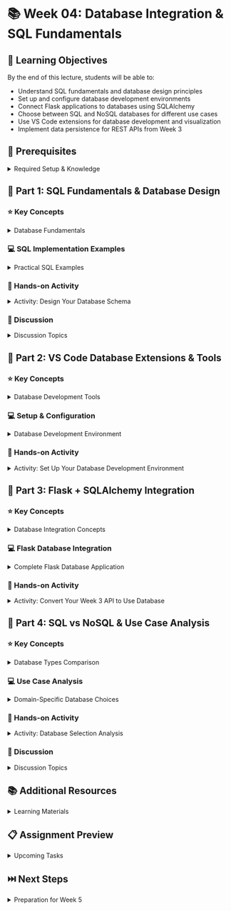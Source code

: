 # 📚 Week 04: Database Integration & SQL Fundamentals

## 🎯 Learning Objectives
By the end of this lecture, students will be able to:
- Understand SQL fundamentals and database design principles
- Set up and configure database development environments
- Connect Flask applications to databases using SQLAlchemy
- Choose between SQL and NoSQL databases for different use cases
- Use VS Code extensions for database development and visualization
- Implement data persistence for REST APIs from Week 3

## 🔧 Prerequisites
<details>
<summary>Required Setup & Knowledge</summary>

- Flask REST API knowledge from Week 3
- Basic understanding of data structures
- Command line familiarity
- Python environment setup
- Text editor or IDE (VS Code recommended)
</details>

## 📖 Part 1: SQL Fundamentals & Database Design
<!-- Understanding relational databases and SQL operations -->

### ⭐ Key Concepts
<details>
<summary>Database Fundamentals</summary>

- **Relational Database Concepts**
  - Tables, rows, and columns
  - Primary and foreign keys
  - Relationships (one-to-one, one-to-many, many-to-many)
  - Data integrity and constraints
- **SQL Operations (CRUD)**
  - CREATE - Insert new data
  - READ - Query and retrieve data
  - UPDATE - Modify existing data
  - DELETE - Remove data
- **Database Design Principles**
  - Normalization to reduce redundancy
  - Entity-Relationship (ER) modeling
  - Indexing for performance
  - ACID properties (Atomicity, Consistency, Isolation, Durability)

> 💡 **Key Point**: Good database design is crucial for scalable applications and data integrity
</details>

### 💻 SQL Implementation Examples
<details>
<summary>Practical SQL Examples</summary>

```sql
-- Database Creation and Table Setup
CREATE DATABASE sales_app;
USE sales_app;

-- Create Customers table
CREATE TABLE customers (
    id SERIAL PRIMARY KEY,
    name VARCHAR(100) NOT NULL,
    email VARCHAR(120) UNIQUE NOT NULL,
    age INTEGER CHECK (age >= 0),
    created_at TIMESTAMP DEFAULT CURRENT_TIMESTAMP,
    updated_at TIMESTAMP DEFAULT CURRENT_TIMESTAMP ON UPDATE CURRENT_TIMESTAMP
);

-- Create Categories table
CREATE TABLE categories (
    id SERIAL PRIMARY KEY,
    name VARCHAR(50) UNIQUE NOT NULL,
    description TEXT,
    created_at TIMESTAMP DEFAULT CURRENT_TIMESTAMP
);

-- Create Sales table with foreign keys
CREATE TABLE sales (
    id SERIAL PRIMARY KEY,
    customer_id INTEGER NOT NULL,
    product_category_id INTEGER NOT NULL,
    sale_amount DECIMAL(10,2) NOT NULL CHECK (sale_amount > 0),
    sale_date TIMESTAMP DEFAULT CURRENT_TIMESTAMP,
    notes TEXT,
    FOREIGN KEY (customer_id) REFERENCES customers(id) ON DELETE CASCADE,
    FOREIGN KEY (product_category_id) REFERENCES categories(id) ON DELETE RESTRICT,
    INDEX idx_customer_id (customer_id),
    INDEX idx_sale_date (sale_date),
    INDEX idx_category_amount (product_category_id, sale_amount)
);

-- Insert sample data
INSERT INTO categories (name, description) VALUES 
('Electronics', 'Electronic devices and gadgets'),
('Clothing', 'Apparel and fashion items'),
('Books', 'Books and educational materials'),
('Home & Garden', 'Home improvement and gardening supplies');

INSERT INTO customers (name, email, age) VALUES 
('Alice Johnson', 'alice@example.com', 28),
('Bob Smith', 'bob@example.com', 35),
('Carol Williams', 'carol@example.com', 42),
('David Brown', 'david@example.com', 29);

INSERT INTO sales (customer_id, product_category_id, sale_amount, notes) VALUES 
(1, 1, 599.99, 'Laptop purchase'),
(2, 2, 89.50, 'Winter jacket'),
(1, 3, 45.00, 'Programming books'),
(3, 1, 1299.99, 'Smartphone and accessories'),
(4, 4, 156.75, 'Garden tools'),
(2, 3, 29.99, 'Mystery novel');
```

```sql
-- Advanced SQL Queries

-- 1. Basic SELECT with filtering and sorting
SELECT 
    c.name AS customer_name,
    c.email,
    s.sale_amount,
    s.sale_date,
    cat.name AS category
FROM sales s
JOIN customers c ON s.customer_id = c.id
JOIN categories cat ON s.product_category_id = cat.id
WHERE s.sale_amount > 50.00
ORDER BY s.sale_date DESC, s.sale_amount DESC;

-- 2. Aggregation and grouping
SELECT 
    cat.name AS category,
    COUNT(s.id) AS total_sales,
    SUM(s.sale_amount) AS total_revenue,
    AVG(s.sale_amount) AS avg_sale_amount,
    MIN(s.sale_amount) AS min_sale,
    MAX(s.sale_amount) AS max_sale
FROM sales s
JOIN categories cat ON s.product_category_id = cat.id
GROUP BY cat.id, cat.name
HAVING SUM(s.sale_amount) > 100.00
ORDER BY total_revenue DESC;

-- 3. Customer analysis with window functions
SELECT 
    c.name,
    c.email,
    s.sale_amount,
    s.sale_date,
    SUM(s.sale_amount) OVER (PARTITION BY c.id) AS customer_total,
    AVG(s.sale_amount) OVER (PARTITION BY c.id) AS customer_avg,
    ROW_NUMBER() OVER (PARTITION BY c.id ORDER BY s.sale_date DESC) AS purchase_rank,
    LAG(s.sale_amount) OVER (PARTITION BY c.id ORDER BY s.sale_date) AS previous_purchase
FROM customers c
JOIN sales s ON c.id = s.customer_id
ORDER BY c.name, s.sale_date DESC;

-- 4. Time-based analysis
SELECT 
    DATE(s.sale_date) as sale_day,
    COUNT(*) as daily_transactions,
    SUM(s.sale_amount) as daily_revenue,
    AVG(s.sale_amount) as avg_transaction_size
FROM sales s
WHERE s.sale_date >= DATE_SUB(CURRENT_DATE, INTERVAL 30 DAY)
GROUP BY DATE(s.sale_date)
ORDER BY sale_day DESC;

-- 5. Complex joins and subqueries
SELECT 
    c.name AS customer_name,
    c.email,
    customer_stats.total_spent,
    customer_stats.purchase_count,
    customer_stats.avg_purchase,
    customer_stats.first_purchase,
    customer_stats.last_purchase,
    CASE 
        WHEN customer_stats.total_spent > 1000 THEN 'VIP'
        WHEN customer_stats.total_spent > 500 THEN 'Premium'
        ELSE 'Standard'
    END AS customer_tier
FROM customers c
JOIN (
    SELECT 
        customer_id,
        COUNT(*) as purchase_count,
        SUM(sale_amount) as total_spent,
        AVG(sale_amount) as avg_purchase,
        MIN(sale_date) as first_purchase,
        MAX(sale_date) as last_purchase
    FROM sales
    GROUP BY customer_id
) customer_stats ON c.id = customer_stats.customer_id
ORDER BY customer_stats.total_spent DESC;

-- 6. Data modification with complex conditions
UPDATE customers 
SET age = age + 1 
WHERE id IN (
    SELECT DISTINCT customer_id 
    FROM sales 
    WHERE sale_date >= DATE_SUB(CURRENT_DATE, INTERVAL 1 YEAR)
    AND sale_amount > 500
);

-- 7. Performance optimization queries
EXPLAIN ANALYZE
SELECT c.name, SUM(s.sale_amount) as total
FROM customers c
JOIN sales s ON c.id = s.customer_id
WHERE s.sale_date >= '2024-01-01'
GROUP BY c.id, c.name
ORDER BY total DESC;

-- Create indexes for better performance
CREATE INDEX idx_sales_date_amount ON sales(sale_date, sale_amount);
CREATE INDEX idx_customers_email ON customers(email);
```

> ⚠️ **Common Mistake**: Not using indexes properly can lead to poor query performance as data grows
</details>

### 🏃 Hands-on Activity
<details>
<summary>Activity: Design Your Database Schema</summary>

#### Steps:
1. **Analyze Requirements**: Think about the data your Week 3 API needs to store
2. **Design Tables**: Create an Entity-Relationship diagram
3. **Write DDL**: Create tables with proper constraints and relationships
4. **Insert Test Data**: Add sample data for testing
5. **Write Queries**: Practice SELECT, JOIN, and aggregation queries

#### Sample Schema Design:
```sql
-- E-commerce example
CREATE TABLE users (
    id SERIAL PRIMARY KEY,
    username VARCHAR(50) UNIQUE NOT NULL,
    email VARCHAR(100) UNIQUE NOT NULL,
    password_hash VARCHAR(255) NOT NULL,
    created_at TIMESTAMP DEFAULT CURRENT_TIMESTAMP
);

CREATE TABLE products (
    id SERIAL PRIMARY KEY,
    name VARCHAR(200) NOT NULL,
    description TEXT,
    price DECIMAL(10,2) NOT NULL,
    stock_quantity INTEGER DEFAULT 0,
    category_id INTEGER,
    created_at TIMESTAMP DEFAULT CURRENT_TIMESTAMP
);

CREATE TABLE orders (
    id SERIAL PRIMARY KEY,
    user_id INTEGER NOT NULL,
    total_amount DECIMAL(10,2) NOT NULL,
    status ENUM('pending', 'processing', 'shipped', 'delivered', 'cancelled'),
    order_date TIMESTAMP DEFAULT CURRENT_TIMESTAMP,
    FOREIGN KEY (user_id) REFERENCES users(id)
);
```

> 📝 **Note**: Start simple and add complexity gradually - you can always modify the schema later
</details>

### 💭 Discussion
<details>
<summary>Discussion Topics</summary>

- Key Question: How does database design impact application performance and scalability?
- Follow-up Questions:
  - When should you denormalize data for performance?
  - How do you handle database schema changes in production?
  - What are the trade-offs between different data types?
</details>

## 📖 Part 2: VS Code Database Extensions & Tools
<!-- Setting up professional database development environment -->

### ⭐ Key Concepts
<details>
<summary>Database Development Tools</summary>

- **Essential VS Code Extensions**
  - SQLTools - Universal database client and query runner
  - PostgreSQL Explorer - PostgreSQL-specific functionality
  - SQLite Viewer - Lightweight database browser
  - Database Client JDBC - Enterprise database connections
- **Database Visualization Tools**
  - DBeaver - Professional database administration
  - pgAdmin - PostgreSQL administration and development
  - SQLite Browser - Simple SQLite database management
  - Adminer - Web-based database management
- **Development Workflow**
  - Query development and testing
  - Schema version control
  - Database migrations
  - Performance monitoring

> 💡 **Key Point**: Professional database tools significantly improve development productivity and reduce errors
</details>

### 💻 Setup & Configuration
<details>
<summary>Database Development Environment</summary>

```bash
# Install essential VS Code extensions
code --install-extension mtxr.sqltools
code --install-extension mtxr.sqltools-driver-pg
code --install-extension mtxr.sqltools-driver-sqlite
code --install-extension ms-ossdata.vscode-postgresql
code --install-extension alexcvzz.vscode-sqlite

# Install database servers
# PostgreSQL (Production-ready)
# Ubuntu/Debian:
sudo apt update
sudo apt install postgresql postgresql-contrib

# macOS:
brew install postgresql
brew services start postgresql

# Windows: Download from https://www.postgresql.org/download/

# SQLite (Development/Testing)
# Usually pre-installed on most systems, or:
sudo apt install sqlite3  # Ubuntu/Debian
brew install sqlite       # macOS

# Install Python database drivers
pip install psycopg2-binary  # PostgreSQL driver
pip install sqlite3          # SQLite driver (usually built-in)
pip install sqlalchemy       # ORM for Python
pip install flask-sqlalchemy # Flask integration
```

```json
// VS Code settings.json for database development
{
    "sqltools.connections": [
        {
            "name": "Local PostgreSQL",
            "driver": "PostgreSQL", 
            "server": "localhost",
            "port": 5432,
            "database": "sales_app",
            "username": "postgres",
            "askForPassword": true,
            "connectionTimeout": 15
        },
        {
            "name": "Development SQLite",
            "driver": "SQLite",
            "database": "./database/sales_dev.db"
        },
        {
            "name": "Test Database",
            "driver": "PostgreSQL",
            "server": "localhost", 
            "port": 5432,
            "database": "sales_test",
            "username": "test_user"
        }
    ],
    "sqltools.format": {
        "language": "sql",
        "indentSize": 2
    },
    "sqltools.results": {
        "limit": 1000,
        "location": "next"
    }
}
```

```python
# Database connection testing script
import os
import sqlite3
import psycopg2
from sqlalchemy import create_engine, text
import pandas as pd

def test_sqlite_connection():
    """Test SQLite connection and basic operations."""
    try:
        # Create/connect to SQLite database
        conn = sqlite3.connect('test_database.db')
        cursor = conn.cursor()
        
        # Create test table
        cursor.execute('''
            CREATE TABLE IF NOT EXISTS test_users (
                id INTEGER PRIMARY KEY AUTOINCREMENT,
                name TEXT NOT NULL,
                email TEXT UNIQUE NOT NULL,
                created_at TIMESTAMP DEFAULT CURRENT_TIMESTAMP
            )
        ''')
        
        # Insert test data
        cursor.execute('''
            INSERT OR IGNORE INTO test_users (name, email) 
            VALUES (?, ?)
        ''', ('Test User', 'test@example.com'))
        
        # Query data
        cursor.execute('SELECT * FROM test_users')
        results = cursor.fetchall()
        
        print("✓ SQLite connection successful")
        print(f"✓ Found {len(results)} test records")
        
        conn.commit()
        conn.close()
        return True
        
    except Exception as e:
        print(f"✗ SQLite connection failed: {e}")
        return False

def test_postgresql_connection():
    """Test PostgreSQL connection and basic operations."""
    try:
        # Connection parameters
        conn_params = {
            'host': 'localhost',
            'port': 5432,
            'database': 'postgres',  # Connect to default database first
            'user': 'postgres',
            'password': os.getenv('POSTGRES_PASSWORD', 'password')
        }
        
        # Test connection
        conn = psycopg2.connect(**conn_params)
        cursor = conn.cursor()
        
        # Test query
        cursor.execute('SELECT version();')
        version = cursor.fetchone()[0]
        
        print("✓ PostgreSQL connection successful")
        print(f"✓ PostgreSQL version: {version[:50]}...")
        
        cursor.close()
        conn.close()
        return True
        
    except Exception as e:
        print(f"✗ PostgreSQL connection failed: {e}")
        print("Make sure PostgreSQL is running and credentials are correct")
        return False

def test_sqlalchemy_integration():
    """Test SQLAlchemy with both databases."""
    try:
        # SQLite with SQLAlchemy
        sqlite_engine = create_engine('sqlite:///sqlalchemy_test.db')
        
        # Test query
        with sqlite_engine.connect() as conn:
            result = conn.execute(text("SELECT 'SQLAlchemy SQLite' as test"))
            print(f"✓ SQLAlchemy SQLite: {result.fetchone()[0]}")
        
        # PostgreSQL with SQLAlchemy (if available)
        try:
            pg_url = f"postgresql://postgres:{os.getenv('POSTGRES_PASSWORD', 'password')}@localhost:5432/postgres"
            pg_engine = create_engine(pg_url)
            
            with pg_engine.connect() as conn:
                result = conn.execute(text("SELECT 'SQLAlchemy PostgreSQL' as test"))
                print(f"✓ SQLAlchemy PostgreSQL: {result.fetchone()[0]}")
                
        except Exception as e:
            print(f"△ SQLAlchemy PostgreSQL not available: {e}")
        
        return True
        
    except Exception as e:
        print(f"✗ SQLAlchemy test failed: {e}")
        return False

def performance_comparison():
    """Compare database performance for common operations."""
    import time
    
    print("\n" + "="*50)
    print("DATABASE PERFORMANCE COMPARISON")
    print("="*50)
    
    # SQLite performance test
    try:
        start_time = time.time()
        sqlite_engine = create_engine('sqlite:///perf_test.db')
        
        # Create test data
        test_data = pd.DataFrame({
            'id': range(1000),
            'value': [f'test_value_{i}' for i in range(1000)],
            'amount': [i * 1.5 for i in range(1000)]
        })
        
        test_data.to_sql('performance_test', sqlite_engine, if_exists='replace', index=False)
        
        # Query test
        query_start = time.time()
        result = pd.read_sql('SELECT COUNT(*) as count FROM performance_test WHERE amount > 500', sqlite_engine)
        query_time = time.time() - query_start
        
        total_time = time.time() - start_time
        print(f"SQLite: Insert 1000 records + query: {total_time:.3f}s (query: {query_time:.3f}s)")
        
    except Exception as e:
        print(f"SQLite performance test failed: {e}")

if __name__ == "__main__":
    print("Testing Database Connections...")
    print("="*40)
    
    # Test all connections
    sqlite_ok = test_sqlite_connection()
    postgres_ok = test_postgresql_connection()
    sqlalchemy_ok = test_sqlalchemy_integration()
    
    print("\n" + "="*40)
    print("CONNECTION SUMMARY")
    print("="*40)
    print(f"SQLite: {'✓ Ready' if sqlite_ok else '✗ Failed'}")
    print(f"PostgreSQL: {'✓ Ready' if postgres_ok else '✗ Failed'}")
    print(f"SQLAlchemy: {'✓ Ready' if sqlalchemy_ok else '✗ Failed'}")
    
    if sqlite_ok:
        performance_comparison()
    
    print("\nSetup complete! You can now use VS Code database extensions.")
```

```sql
-- SQLTools query examples to test in VS Code

-- @block Test basic connection
SELECT 'Database connection working!' as status, NOW() as current_time;

-- @block Create sample schema
DROP TABLE IF EXISTS sample_products;
CREATE TABLE sample_products (
    id SERIAL PRIMARY KEY,
    name VARCHAR(200) NOT NULL,
    price DECIMAL(10,2) NOT NULL,
    category VARCHAR(100),
    created_at TIMESTAMP DEFAULT CURRENT_TIMESTAMP
);

-- @block Insert sample data
INSERT INTO sample_products (name, price, category) VALUES 
('Laptop Pro', 1299.99, 'Electronics'),
('Wireless Mouse', 29.99, 'Electronics'),
('Office Chair', 199.50, 'Furniture'),
('Coffee Mug', 12.99, 'Kitchenware'),
('Notebook', 5.99, 'Stationery');

-- @block Query with formatting
SELECT 
    p.name,
    CONCAT('$', FORMAT(p.price, 2)) as formatted_price,
    p.category,
    p.created_at
FROM sample_products p
WHERE p.price BETWEEN 10 AND 200
ORDER BY p.price DESC;

-- @block Performance analysis
EXPLAIN ANALYZE
SELECT category, COUNT(*) as product_count, AVG(price) as avg_price
FROM sample_products
GROUP BY category
ORDER BY avg_price DESC;
```

> ⚠️ **Common Mistake**: Not configuring connection timeouts can lead to hanging connections in development
</details>

### 🏃 Hands-on Activity
<details>
<summary>Activity: Set Up Your Database Development Environment</summary>

#### Steps:
1. **Install Database Server**: Set up PostgreSQL for production and SQLite for development
2. **Configure VS Code Extensions**: Install and configure SQLTools and database-specific extensions
3. **Create Connection Profiles**: Set up connections for development, testing, and production
4. **Test Connections**: Verify all database connections work properly
5. **Practice Queries**: Write and execute SQL queries using VS Code

#### Environment Checklist:
- [ ] PostgreSQL server installed and running
- [ ] SQLite available for lightweight development
- [ ] VS Code extensions installed and configured
- [ ] Database connections tested successfully
- [ ] Sample database created with test data
- [ ] Query execution working in VS Code

> 📝 **Note**: Keep different connection profiles for development, testing, and production environments
</details>

## 📖 Part 3: Flask + SQLAlchemy Integration
<!-- Connecting Flask APIs to databases for persistent data -->

### ⭐ Key Concepts
<details>
<summary>Database Integration Concepts</summary>

- **Object-Relational Mapping (ORM)**
  - Converting database tables to Python classes
  - Automatic SQL generation from Python code
  - Database-agnostic operations
  - Relationship management
- **SQLAlchemy Features**
  - Database session management
  - Query building and optimization
  - Migration support with Alembic
  - Connection pooling
- **Flask-SQLAlchemy Integration**
  - Application factory pattern
  - Database configuration management
  - Model definition and relationships
  - Automatic table creation

> 💡 **Key Point**: ORM abstracts database operations while maintaining flexibility for complex queries
</details>

### 💻 Flask Database Integration
<details>
<summary>Complete Flask Database Application</summary>

```python
# app.py - Flask application with database integration
from flask import Flask, request, jsonify, render_template
from flask_sqlalchemy import SQLAlchemy
from sqlalchemy import func, text
from datetime import datetime
import os
from werkzeug.security import generate_password_hash, check_password_hash

# Initialize Flask app
app = Flask(__name__)

# Database configuration
if os.getenv('ENVIRONMENT') == 'production':
    # Production PostgreSQL
    DATABASE_URL = os.getenv('DATABASE_URL', 'postgresql://user:password@localhost/sales_production')
else:
    # Development SQLite
    DATABASE_URL = 'sqlite:///sales_development.db'

app.config['SQLALCHEMY_DATABASE_URI'] = DATABASE_URL
app.config['SQLALCHEMY_TRACK_MODIFICATIONS'] = False
app.config['SQLALCHEMY_ENGINE_OPTIONS'] = {
    'pool_pre_ping': True,
    'pool_recycle': 300,
}

# Initialize database
db = SQLAlchemy(app)

# Database Models
class Customer(db.Model):
    __tablename__ = 'customers'
    
    id = db.Column(db.Integer, primary_key=True)
    name = db.Column(db.String(100), nullable=False)
    email = db.Column(db.String(120), unique=True, nullable=False)
    age = db.Column(db.Integer, nullable=True)
    created_at = db.Column(db.DateTime, default=datetime.utcnow)
    updated_at = db.Column(db.DateTime, default=datetime.utcnow, onupdate=datetime.utcnow)
    
    # Relationships
    sales = db.relationship('Sale', backref='customer', lazy=True, cascade='all, delete-orphan')
    
    def to_dict(self):
        """Convert model to dictionary for JSON serialization."""
        return {
            'id': self.id,
            'name': self.name,
            'email': self.email,
            'age': self.age,
            'created_at': self.created_at.isoformat() if self.created_at else None,
            'updated_at': self.updated_at.isoformat() if self.updated_at else None
        }
    
    def __repr__(self):
        return f'<Customer {self.name}>'

class Category(db.Model):
    __tablename__ = 'categories'
    
    id = db.Column(db.Integer, primary_key=True)
    name = db.Column(db.String(50), unique=True, nullable=False)
    description = db.Column(db.Text)
    created_at = db.Column(db.DateTime, default=datetime.utcnow)
    
    # Relationships
    sales = db.relationship('Sale', backref='category', lazy=True)
    
    def to_dict(self):
        return {
            'id': self.id,
            'name': self.name,
            'description': self.description,
            'created_at': self.created_at.isoformat() if self.created_at else None
        }
    
    def __repr__(self):
        return f'<Category {self.name}>'

class Sale(db.Model):
    __tablename__ = 'sales'
    
    id = db.Column(db.Integer, primary_key=True)
    customer_id = db.Column(db.Integer, db.ForeignKey('customers.id'), nullable=False)
    category_id = db.Column(db.Integer, db.ForeignKey('categories.id'), nullable=False)
    sale_amount = db.Column(db.Numeric(10, 2), nullable=False)
    sale_date = db.Column(db.DateTime, default=datetime.utcnow)
    notes = db.Column(db.Text)
    
    # Add constraints
    __table_args__ = (
        db.CheckConstraint('sale_amount > 0', name='positive_sale_amount'),
        db.Index('idx_sale_date', 'sale_date'),
        db.Index('idx_customer_amount', 'customer_id', 'sale_amount'),
    )
    
    def to_dict(self):
        return {
            'id': self.id,
            'customer_id': self.customer_id,
            'category_id': self.category_id,
            'sale_amount': float(self.sale_amount),
            'sale_date': self.sale_date.isoformat() if self.sale_date else None,
            'notes': self.notes,
            'customer_name': self.customer.name if self.customer else None,
            'category_name': self.category.name if self.category else None
        }
    
    def __repr__(self):
        return f'<Sale {self.id}: ${self.sale_amount}>'

# API Routes
@app.route('/api/health')
def health_check():
    """Health check endpoint with database connectivity test."""
    try:
        # Test database connection
        db.session.execute(text('SELECT 1'))
        db_status = 'connected'
    except Exception as e:
        db_status = f'error: {str(e)}'
    
    return jsonify({
        'status': 'healthy',
        'database_status': db_status,
        'timestamp': datetime.utcnow().isoformat()
    })

@app.route('/api/customers', methods=['GET'])
def get_customers():
    """Get all customers with optional filtering."""
    try:
        # Query parameters
        page = request.args.get('page', 1, type=int)
        per_page = min(request.args.get('per_page', 20, type=int), 100)
        search = request.args.get('search', '').strip()
        
        # Build query
        query = Customer.query
        
        if search:
            query = query.filter(
                db.or_(
                    Customer.name.ilike(f'%{search}%'),
                    Customer.email.ilike(f'%{search}%')
                )
            )
        
        # Paginate results
        customers_paginated = query.paginate(
            page=page, per_page=per_page, error_out=False
        )
        
        # Convert to dictionaries
        customers_data = [customer.to_dict() for customer in customers_paginated.items]
        
        return jsonify({
            'status': 'success',
            'data': customers_data,
            'pagination': {
                'page': page,
                'per_page': per_page,
                'total': customers_paginated.total,
                'pages': customers_paginated.pages,
                'has_next': customers_paginated.has_next,
                'has_prev': customers_paginated.has_prev
            }
        })
        
    except Exception as e:
        return jsonify({
            'status': 'error',
            'message': str(e)
        }), 500

@app.route('/api/customers', methods=['POST'])
def create_customer():
    """Create a new customer."""
    try:
        data = request.get_json()
        
        # Validation
        if not data or not data.get('name') or not data.get('email'):
            return jsonify({
                'status': 'error',
                'message': 'Name and email are required'
            }), 400
        
        # Check for duplicate email
        existing_customer = Customer.query.filter_by(email=data['email']).first()
        if existing_customer:
            return jsonify({
                'status': 'error',
                'message': 'Email already exists'
            }), 400
        
        # Create new customer
        customer = Customer(
            name=data['name'],
            email=data['email'],
            age=data.get('age')
        )
        
        db.session.add(customer)
        db.session.commit()
        
        return jsonify({
            'status': 'success',
            'message': 'Customer created successfully',
            'data': customer.to_dict()
        }), 201
        
    except Exception as e:
        db.session.rollback()
        return jsonify({
            'status': 'error',
            'message': str(e)
        }), 500

@app.route('/api/customers/<int:customer_id>', methods=['GET'])
def get_customer(customer_id):
    """Get a specific customer by ID."""
    try:
        customer = Customer.query.get(customer_id)
        
        if not customer:
            return jsonify({
                'status': 'error',
                'message': 'Customer not found'
            }), 404
        
        # Include sales data
        customer_data = customer.to_dict()
        customer_data['sales'] = [sale.to_dict() for sale in customer.sales]
        customer_data['total_sales'] = sum(float(sale.sale_amount) for sale in customer.sales)
        customer_data['sales_count'] = len(customer.sales)
        
        return jsonify({
            'status': 'success',
            'data': customer_data
        })
        
    except Exception as e:
        return jsonify({
            'status': 'error',
            'message': str(e)
        }), 500

@app.route('/api/customers/<int:customer_id>', methods=['PUT'])
def update_customer(customer_id):
    """Update a customer."""
    try:
        customer = Customer.query.get(customer_id)
        
        if not customer:
            return jsonify({
                'status': 'error',
                'message': 'Customer not found'
            }), 404
        
        data = request.get_json()
        
        # Update fields
        if 'name' in data:
            customer.name = data['name']
        if 'email' in data:
            # Check for duplicate email (excluding current customer)
            existing = Customer.query.filter(
                Customer.email == data['email'],
                Customer.id != customer_id
            ).first()
            if existing:
                return jsonify({
                    'status': 'error',
                    'message': 'Email already exists'
                }), 400
            customer.email = data['email']
        if 'age' in data:
            customer.age = data['age']
        
        customer.updated_at = datetime.utcnow()
        db.session.commit()
        
        return jsonify({
            'status': 'success',
            'message': 'Customer updated successfully',
            'data': customer.to_dict()
        })
        
    except Exception as e:
        db.session.rollback()
        return jsonify({
            'status': 'error',
            'message': str(e)
        }), 500

@app.route('/api/customers/<int:customer_id>', methods=['DELETE'])
def delete_customer(customer_id):
    """Delete a customer and all associated sales."""
    try:
        customer = Customer.query.get(customer_id)
        
        if not customer:
            return jsonify({
                'status': 'error',
                'message': 'Customer not found'
            }), 404
        
        db.session.delete(customer)
        db.session.commit()
        
        return jsonify({
            'status': 'success',
            'message': 'Customer deleted successfully'
        })
        
    except Exception as e:
        db.session.rollback()
        return jsonify({
            'status': 'error',
            'message': str(e)
        }), 500

@app.route('/api/sales', methods=['POST'])
def create_sale():
    """Create a new sale."""
    try:
        data = request.get_json()
        
        # Validation
        required_fields = ['customer_id', 'category_id', 'sale_amount']
        for field in required_fields:
            if field not in data:
                return jsonify({
                    'status': 'error',
                    'message': f'{field} is required'
                }), 400
        
        # Validate references
        customer = Customer.query.get(data['customer_id'])
        if not customer:
            return jsonify({
                'status': 'error',
                'message': 'Customer not found'
            }), 400
        
        category = Category.query.get(data['category_id'])
        if not category:
            return jsonify({
                'status': 'error',
                'message': 'Category not found'
            }), 400
        
        # Create sale
        sale = Sale(
            customer_id=data['customer_id'],
            category_id=data['category_id'],
            sale_amount=data['sale_amount'],
            notes=data.get('notes')
        )
        
        db.session.add(sale)
        db.session.commit()
        
        return jsonify({
            'status': 'success',
            'message': 'Sale created successfully',
            'data': sale.to_dict()
        }), 201
        
    except Exception as e:
        db.session.rollback()
        return jsonify({
            'status': 'error',
            'message': str(e)
        }), 500

@app.route('/api/sales/analytics')
def sales_analytics():
    """Get sales analytics data."""
    try:
        # Query parameters
        customer_id = request.args.get('customer_id', type=int)
        days = request.args.get('days', 30, type=int)
        
        # Base query
        query = db.session.query(
            func.count(Sale.id).label('transaction_count'),
            func.sum(Sale.sale_amount).label('total_sales'),
            func.avg(Sale.sale_amount).label('avg_transaction'),
            func.min(Sale.sale_amount).label('min_sale'),
            func.max(Sale.sale_amount).label('max_sale')
        )
        
        # Apply filters
        if customer_id:
            query = query.filter(Sale.customer_id == customer_id)
        
        if days:
            cutoff_date = datetime.utcnow() - timedelta(days=days)
            query = query.filter(Sale.sale_date >= cutoff_date)
        
        result = query.first()
        
        analytics_data = {
            'transaction_count': result.transaction_count or 0,
            'total_sales': float(result.total_sales or 0),
            'avg_transaction': float(result.avg_transaction or 0),
            'min_sale': float(result.min_sale or 0),
            'max_sale': float(result.max_sale or 0),
            'period_days': days
        }
        
        return jsonify({
            'status': 'success',
            'data': analytics_data
        })
        
    except Exception as e:
        return jsonify({
            'status': 'error',
            'message': str(e)
        }), 500

# Database initialization
@app.before_first_request
def create_tables():
    """Create database tables if they don't exist."""
    db.create_all()
    
    # Create default categories if none exist
    if Category.query.count() == 0:
        default_categories = [
            Category(name='Electronics', description='Electronic devices and gadgets'),
            Category(name='Clothing', description='Apparel and fashion items'),
            Category(name='Books', description='Books and educational materials'),
            Category(name='Home & Garden', description='Home improvement and gardening supplies')
        ]
        
        for category in default_categories:
            db.session.add(category)
        
        try:
            db.session.commit()
            print("Default categories created successfully")
        except Exception as e:
            db.session.rollback()
            print(f"Error creating default categories: {e}")

# Error handlers
@app.errorhandler(404)
def not_found(error):
    return jsonify({
        'status': 'error',
        'message': 'Endpoint not found'
    }), 404

@app.errorhandler(500)
def internal_error(error):
    db.session.rollback()
    return jsonify({
        'status': 'error',
        'message': 'Internal server error'
    }), 500

if __name__ == '__main__':
    app.run(debug=True)
```

```python
# database_setup.py - Database initialization and seeding script
from app import app, db, Customer, Category, Sale
from datetime import datetime, timedelta
import random

def init_database():
    """Initialize database with tables and sample data."""
    
    with app.app_context():
        # Drop and recreate all tables
        print("Dropping existing tables...")
        db.drop_all()
        
        print("Creating new tables...")
        db.create_all()
        
        # Create categories
        print("Creating categories...")
        categories = [
            Category(name='Electronics', description='Electronic devices and gadgets'),
            Category(name='Clothing', description='Apparel and fashion items'),
            Category(name='Books', description='Books and educational materials'),
            Category(name='Home & Garden', description='Home improvement and gardening supplies'),
            Category(name='Sports', description='Sports and fitness equipment'),
            Category(name='Beauty', description='Beauty and personal care products')
        ]
        
        for category in categories:
            db.session.add(category)
        
        db.session.commit()
        print(f"Created {len(categories)} categories")
        
        # Create customers
        print("Creating customers...")
        customers_data = [
            ('Alice Johnson', 'alice@example.com', 28),
            ('Bob Smith', 'bob@example.com', 35),
            ('Carol Williams', 'carol@example.com', 42),
            ('David Brown', 'david@example.com', 29),
            ('Eva Davis', 'eva@example.com', 31),
            ('Frank Wilson', 'frank@example.com', 26),
            ('Grace Miller', 'grace@example.com', 38),
            ('Henry Taylor', 'henry@example.com', 45),
            ('Ivy Anderson', 'ivy@example.com', 33),
            ('Jack Thompson', 'jack@example.com', 27)
        ]
        
        customers = []
        for name, email, age in customers_data:
            customer = Customer(name=name, email=email, age=age)
            customers.append(customer)
            db.session.add(customer)
        
        db.session.commit()
        print(f"Created {len(customers)} customers")
        
        # Create sales
        print("Creating sales...")
        sales_count = 50
        created_sales = []
        
        for i in range(sales_count):
            sale = Sale(
                customer_id=random.choice(customers).id,
                category_id=random.choice(categories).id,
                sale_amount=round(random.uniform(10.0, 500.0), 2),
                sale_date=datetime.utcnow() - timedelta(
                    days=random.randint(0, 90),
                    hours=random.randint(0, 23),
                    minutes=random.randint(0, 59)
                ),
                notes=f'Sample sale #{i+1}'
            )
            created_sales.append(sale)
            db.session.add(sale)
        
        db.session.commit()
        print(f"Created {len(created_sales)} sales")
        
        # Display summary
        print("\n" + "="*50)
        print("DATABASE INITIALIZATION COMPLETE")
        print("="*50)
        print(f"Categories: {Category.query.count()}")
        print(f"Customers: {Customer.query.count()}")
        print(f"Sales: {Sale.query.count()}")
        print(f"Total Revenue: ${sum(float(sale.sale_amount) for sale in Sale.query.all()):.2f}")
        print("="*50)

if __name__ == '__main__':
    init_database()
```

> ⚠️ **Common Mistake**: Not handling database transactions properly can lead to data inconsistency
</details>

### 🏃 Hands-on Activity
<details>
<summary>Activity: Convert Your Week 3 API to Use Database</summary>

#### Steps:
1. **Install Dependencies**: Add SQLAlchemy and database drivers to your project
2. **Design Models**: Convert your Week 3 in-memory data structures to SQLAlchemy models
3. **Update API Endpoints**: Modify your routes to use database operations instead of in-memory lists
4. **Add Error Handling**: Implement proper error handling for database operations
5. **Test Integration**: Verify all CRUD operations work with persistent data

#### Migration Checklist:
- [ ] SQLAlchemy models defined with proper relationships
- [ ] Database connection configured for development and production
- [ ] All API endpoints updated to use database operations
- [ ] Error handling implemented for database failures
- [ ] Data validation added to models
- [ ] Database indexes created for performance

> 📝 **Note**: Start with SQLite for development, then configure PostgreSQL for production
</details>

## 📖 Part 4: SQL vs NoSQL & Use Case Analysis
<!-- Understanding when to use different database types -->

### ⭐ Key Concepts
<details>
<summary>Database Types Comparison</summary>

- **SQL Databases (Relational)**
  - Structured data with defined schema
  - ACID compliance and data integrity
  - Complex queries with JOINs
  - Examples: PostgreSQL, MySQL, SQLite
- **NoSQL Databases**
  - Document stores (MongoDB, CouchDB)
  - Key-value stores (Redis, DynamoDB)
  - Column-family (Cassandra, HBase)
  - Graph databases (Neo4j, Amazon Neptune)
- **Hybrid Approaches**
  - NewSQL databases (CockroachDB, TiDB)
  - Multi-model databases (ArangoDB)
  - PostgreSQL with JSONB support

> 💡 **Key Point**: Choose the database type based on your data structure, consistency requirements, and scaling needs
</details>

### 💻 Use Case Analysis
<details>
<summary>Domain-Specific Database Choices</summary>

```python
# Use case examples and database recommendations

class DatabaseUseCase:
    """Analysis of different database use cases."""
    
    @staticmethod
    def web_application_backend():
        """Traditional web application with structured data."""
        return {
            'use_case': 'E-commerce, CRM, Financial Applications',
            'recommended_db': 'PostgreSQL or MySQL',
            'reasons': [
                'ACID compliance for transactions',
                'Complex relationships between entities',
                'Strong consistency requirements',
                'Mature ecosystem and tooling',
                'SQL expertise widely available'
            ],
            'example_schema': '''
            users (id, email, password_hash, created_at)
            orders (id, user_id, total, status, order_date)
            order_items (id, order_id, product_id, quantity, price)
            products (id, name, description, price, stock)
            ''',
            'sample_query': '''
            SELECT u.email, COUNT(o.id) as order_count, SUM(o.total) as total_spent
            FROM users u
            LEFT JOIN orders o ON u.id = o.user_id
            WHERE u.created_at >= '2024-01-01'
            GROUP BY u.id, u.email
            ORDER BY total_spent DESC;
            '''
        }
    
    @staticmethod
    def data_science_analytics():
        """Data science and analytics workloads."""
        return {
            'use_case': 'Data Warehousing, Business Intelligence, ML Feature Stores',
            'recommended_db': 'PostgreSQL + Extensions or Specialized (Snowflake, BigQuery)',
            'reasons': [
                'Complex analytical queries',
                'Time-series data support',
                'Statistical functions built-in',
                'Integration with Python/R ecosystems',
                'Columnar storage for analytics'
            ],
            'postgresql_extensions': [
                'TimescaleDB for time-series data',
                'PostGIS for geospatial analysis',
                'pg_stat_statements for query analytics',
                'MADlib for machine learning'
            ],
            'example_schema': '''
            events (timestamp, user_id, event_type, properties JSONB)
            user_features (user_id, feature_vector, updated_at)
            model_predictions (id, model_version, input_data, prediction, confidence)
            ''',
            'sample_query': '''
            WITH daily_metrics AS (
                SELECT 
                    DATE(timestamp) as date,
                    COUNT(*) as event_count,
                    COUNT(DISTINCT user_id) as unique_users,
                    AVG((properties->>'value')::numeric) as avg_value
                FROM events
                WHERE timestamp >= NOW() - INTERVAL '30 days'
                GROUP BY DATE(timestamp)
            )
            SELECT 
                date,
                event_count,
                unique_users,
                avg_value,
                LAG(event_count) OVER (ORDER BY date) as prev_day_events,
                (event_count - LAG(event_count) OVER (ORDER BY date)) / 
                LAG(event_count) OVER (ORDER BY date) * 100 as growth_rate
            FROM daily_metrics
            ORDER BY date;
            '''
        }
    
    @staticmethod
    def machine_learning_applications():
        """ML model serving and feature storage."""
        return {
            'use_case': 'Model Training, Feature Engineering, Real-time Predictions',
            'recommended_db': 'Hybrid: PostgreSQL + Redis + Vector Database',
            'reasons': [
                'Feature store capabilities',
                'Vector similarity search',
                'Real-time inference requirements',
                'Model versioning and metadata',
                'Training data lineage'
            ],
            'architecture': {
                'postgresql': 'Feature metadata, model registry, training logs',
                'redis': 'Real-time feature cache, model predictions',
                'vector_db': 'Embeddings, similarity search (Pinecone, Weaviate)',
                'object_storage': 'Model artifacts, training datasets (S3, GCS)'
            },
            'example_schema': '''
            -- PostgreSQL for metadata
            models (id, name, version, algorithm, metrics JSONB, created_at)
            features (id, name, data_type, description, last_updated)
            training_runs (id, model_id, dataset_version, hyperparams JSONB, results JSONB)
            
            -- Redis for caching
            user:123:features -> {"age": 25, "location": "NYC", "preferences": [...]}
            model:rec_engine:v2:prediction:user123 -> {"items": [1,5,9], "scores": [0.9,0.8,0.7]}
            ''',
            'python_example': '''
            import redis
            import json
            from sqlalchemy import create_engine
            
            # Feature store integration
            def get_user_features(user_id, use_cache=True):
                if use_cache:
                    cached = redis_client.get(f"user:{user_id}:features")
                    if cached:
                        return json.loads(cached)
                
                # Fallback to database
                features = db.session.execute(
                    "SELECT feature_name, feature_value FROM user_features WHERE user_id = %s",
                    (user_id,)
                ).fetchall()
                
                feature_dict = dict(features)
                redis_client.setex(f"user:{user_id}:features", 300, json.dumps(feature_dict))
                return feature_dict
            '''
        }
    
    @staticmethod
    def content_management_cms():
        """Content management and document storage."""
        return {
            'use_case': 'CMS, Blogs, Documentation, Content APIs',
            'recommended_db': 'MongoDB or PostgreSQL with JSONB',
            'reasons': [
                'Flexible document structure',
                'Nested data and arrays',
                'Full-text search capabilities',
                'Schema evolution over time',
                'Content versioning support'
            ],
            'mongodb_example': '''
            // Articles collection
            {
                "_id": ObjectId("..."),
                "title": "Database Selection Guide",
                "slug": "database-selection-guide",
                "content": {
                    "blocks": [
                        {"type": "paragraph", "text": "Introduction..."},
                        {"type": "code", "language": "sql", "code": "SELECT * FROM..."},
                        {"type": "image", "url": "...", "caption": "..."}
                    ]
                },
                "metadata": {
                    "author": "John Doe",
                    "tags": ["database", "sql", "nosql"],
                    "published_at": ISODate("2024-01-15"),
                    "status": "published"
                },
                "seo": {
                    "meta_description": "...",
                    "keywords": ["database", "sql"]
                }
            }
            ''',
            'postgresql_jsonb_example': '''
            CREATE TABLE articles (
                id SERIAL PRIMARY KEY,
                title VARCHAR(255) NOT NULL,
                slug VARCHAR(255) UNIQUE NOT NULL,
                content JSONB NOT NULL,
                metadata JSONB NOT NULL,
                created_at TIMESTAMP DEFAULT NOW(),
                updated_at TIMESTAMP DEFAULT NOW()
            );
            
            CREATE INDEX idx_articles_metadata_tags ON articles USING GIN ((metadata->'tags'));
            CREATE INDEX idx_articles_content_search ON articles USING GIN (to_tsvector('english', content->>'text'));
            
            -- Query with JSONB
            SELECT title, metadata->'author' as author
            FROM articles
            WHERE metadata->'tags' ? 'database'
            AND metadata->>'status' = 'published'
            ORDER BY created_at DESC;
            '''
        }
    
    @staticmethod
    def real_time_applications():
        """Real-time applications and caching."""
        return {
            'use_case': 'Chat Applications, Gaming, Live Dashboards, Session Storage',
            'recommended_db': 'Redis + WebSocket + PostgreSQL',
            'reasons': [
                'Sub-millisecond response times',
                'In-memory data structures',
                'Pub/Sub messaging',
                'Session and cache management',
                'Real-time analytics'
            ],
            'redis_patterns': {
                'caching': 'Cache database queries and computed results',
                'sessions': 'Store user session data',
                'pub_sub': 'Real-time messaging and notifications',
                'rate_limiting': 'API rate limiting and throttling',
                'leaderboards': 'Sorted sets for rankings and scores'
            },
            'example_usage': '''
            # Python Redis examples
            import redis
            import json
            from datetime import datetime, timedelta
            
            r = redis.Redis(host='localhost', port=6379, decode_responses=True)
            
            # Caching pattern
            def get_user_data(user_id):
                cache_key = f"user:{user_id}"
                cached_data = r.get(cache_key)
                
                if cached_data:
                    return json.loads(cached_data)
                
                # Fetch from database
                user_data = fetch_from_database(user_id)
                r.setex(cache_key, 300, json.dumps(user_data))  # 5 min TTL
                return user_data
            
            # Real-time leaderboard
            def update_score(user_id, score):
                r.zadd("leaderboard", {user_id: score})
                
            def get_leaderboard(top_n=10):
                return r.zrevrange("leaderboard", 0, top_n-1, withscores=True)
            
            # Rate limiting
            def is_rate_limited(user_id, limit=100, window=3600):
                key = f"rate_limit:{user_id}:{datetime.now().hour}"
                current = r.incr(key)
                if current == 1:
                    r.expire(key, window)
                return current > limit
            '''
        }

# Comparison matrix
def create_comparison_matrix():
    """Create a comparison matrix for different database types."""
    
    comparison = {
        'criteria': [
            'ACID Compliance', 'Horizontal Scaling', 'Schema Flexibility',
            'Query Complexity', 'Consistency', 'Performance', 'Learning Curve'
        ],
        'databases': {
            'PostgreSQL': ['Excellent', 'Good', 'Limited', 'Excellent', 'Strong', 'Very Good', 'Medium'],
            'MongoDB': ['Good', 'Excellent', 'Excellent', 'Good', 'Eventual', 'Good', 'Low'],
            'Redis': ['Limited', 'Good', 'Excellent', 'Limited', 'Eventual', 'Excellent', 'Low'],
            'Cassandra': ['Limited', 'Excellent', 'Good', 'Limited', 'Eventual', 'Excellent', 'High'],
            'SQLite': ['Excellent', 'None', 'Limited', 'Good', 'Strong', 'Good', 'Low']
        }
    }
    
    return comparison

# Decision tree for database selection
def database_decision_tree():
    """Decision tree to help choose the right database."""
    
    questions = [
        {
            'question': 'Do you need ACID transactions?',
            'yes': 'Consider SQL databases (PostgreSQL, MySQL)',
            'no': 'Continue to next question'
        },
        {
            'question': 'Is your data structure highly flexible/changing?',
            'yes': 'Consider NoSQL (MongoDB, CouchDB)',
            'no': 'SQL databases are fine'
        },
        {
            'question': 'Do you need real-time performance (<1ms)?',
            'yes': 'Consider Redis or other in-memory stores',
            'no': 'Disk-based databases are fine'
        },
        {
            'question': 'Will you need complex queries and reporting?',
            'yes': 'SQL databases (PostgreSQL recommended)',
            'no': 'NoSQL or simple key-value stores'
        },
        {
            'question': 'Do you need to scale to multiple servers?',
            'yes': 'Consider distributed databases (MongoDB, Cassandra)',
            'no': 'Single-node databases (PostgreSQL, SQLite)'
        }
    ]
    
    return questions

if __name__ == "__main__":
    # Print use case analysis
    use_cases = [
        DatabaseUseCase.web_application_backend(),
        DatabaseUseCase.data_science_analytics(),
        DatabaseUseCase.machine_learning_applications(),
        DatabaseUseCase.content_management_cms(),
        DatabaseUseCase.real_time_applications()
    ]
    
    for i, use_case in enumerate(use_cases, 1):
        print(f"\n{'='*60}")
        print(f"USE CASE {i}: {use_case['use_case']}")
        print(f"{'='*60}")
        print(f"Recommended: {use_case['recommended_db']}")
        print("\nReasons:")
        for reason in use_case['reasons']:
            print(f"  • {reason}")
```

> ⚠️ **Common Mistake**: Choosing NoSQL just because it's "modern" without considering data relationships and consistency requirements
</details>

### 🏃 Hands-on Activity
<details>
<summary>Activity: Database Selection Analysis</summary>

#### Steps:
1. **Analyze Your Project**: Consider the data structure and requirements of your current project
2. **Compare Options**: Use the decision tree to evaluate different database types
3. **Prototype Testing**: Set up small tests with different databases
4. **Performance Comparison**: Compare query performance for your specific use case
5. **Document Decision**: Create a technical decision document explaining your choice

#### Analysis Framework:
```markdown
# Database Selection Analysis

## Project Requirements
- [ ] Data structure (relational vs document vs key-value)
- [ ] Consistency requirements (strong vs eventual)
- [ ] Query complexity (simple lookups vs complex joins)
- [ ] Scalability needs (single node vs distributed)
- [ ] Performance requirements (latency/throughput)

## Evaluation Matrix
| Criteria | PostgreSQL | MongoDB | Redis | Score |
|----------|------------|---------|-------|-------|
| ACID     | ✓         | ✓       | ✗     |       |
| Scaling  | ✓         | ✓✓      | ✓     |       |
| Queries  | ✓✓        | ✓       | ✗     |       |

## Final Recommendation
Based on analysis: [Your choice and reasoning]
```

> 📝 **Note**: Consider starting with PostgreSQL for most web applications - you can always add specialized databases later
</details>

### 💭 Discussion
<details>
<summary>Discussion Topics</summary>

- Key Question: How do different database types affect application architecture and development workflow?
- Follow-up Questions:
  - When would you choose eventual consistency over strong consistency?
  - How do you handle data migrations when changing database types?
  - What are the operational considerations for different database types?
</details>

## 📚 Additional Resources
<details>
<summary>Learning Materials</summary>

### Required Reading
- [PostgreSQL Documentation](https://www.postgresql.org/docs/)
- [SQLAlchemy Tutorial](https://docs.sqlalchemy.org/en/20/tutorial/)
- [Flask-SQLAlchemy Guide](https://flask-sqlalchemy.palletsprojects.com/)
- [SQL Tutorial](https://www.w3schools.com/sql/)
- [Database Design Best Practices](https://www.vertabelo.com/blog/database-design-best-practices/)

### Optional Further Reading
- [MongoDB Documentation](https://docs.mongodb.com/)
- [Redis Documentation](https://redis.io/documentation)
- [Database Internals Book](https://www.databass.dev/)
- [Use The Index, Luke! - SQL Performance](https://use-the-index-luke.com/)
- [CAP Theorem Explained](https://www.ibm.com/cloud/learn/cap-theorem)

### Tools and Extensions
- [DBeaver - Universal Database Tool](https://dbeaver.io/)
- [pgAdmin - PostgreSQL Administration](https://www.pgadmin.org/)
- [SQLTools VS Code Extension](https://marketplace.visualstudio.com/items?itemName=mtxr.sqltools)
- [Adminer - Database Management](https://www.adminer.org/)
</details>

## 📋 Assignment Preview
<details>
<summary>Upcoming Tasks</summary>

Students will apply database integration concepts by:
- Converting their Week 3 REST API to use persistent database storage
- Designing and implementing proper database schemas with relationships
- Setting up development and production database environments
- Creating comprehensive API tests that include database operations
- Comparing performance between different database solutions for their use case
</details>

## ⏭️ Next Steps
<details>
<summary>Preparation for Week 5</summary>

- Install and configure all database tools and VS Code extensions
- Set up both SQLite (development) and PostgreSQL (production) environments
- Convert your Week 3 API to use database persistence
- Practice writing complex SQL queries for data analysis
- Prepare sample data for use in Week 5 data visualization exercises
</details>
